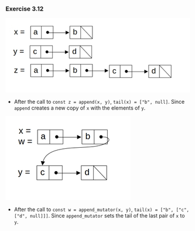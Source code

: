 ### Exercise 3.12
![pointers](https://github.com/jonathantorres/bookshelf/blob/master/sicp-js/img/3.12_a.jpg)
- After the call to `const z = append(x, y)`, `tail(x) = ["b", null]`. Since `append` creates a new copy of `x` with the elements of `y`.  


![pointers](https://github.com/jonathantorres/bookshelf/blob/master/sicp-js/img/3.12_b.jpg)
- After the call to `const w = append_mutator(x, y)`, `tail(x) = ["b", ["c", ["d", null]]]`. Since `append_mutator` sets the tail of the last pair of `x` to `y`.  
